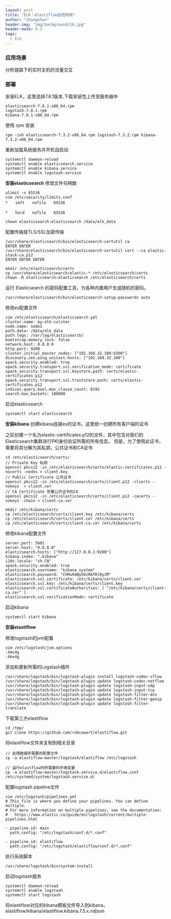 ```yaml
---
layout: post
title: "ELK：elastiflow监控网络"
author: "zhangshun"
header-img: "img/background/16.jpg"
header-mask: 0.2
tags:
  - ELK
---
```


### 应用场景

分析链路下的实时主机的流量交互

### 部署

安装ELK，这里选择7.8.1版本,下载安装包上传至服务器中
```
elasticsearch-7.8.1-x86_64.rpm
logstash-7.8.1.rpm
kibana-7.8.1-x86_64.rpm
```

使用 rpm 安装
```
rpm -ivh elasticsearch-7.3.2-x86_64.rpm logstash-7.3.2.rpm kibana-7.3.2-x86_64.rpm
```
重新加载系统服务并开机自启动

```
systemctl daemon-reload
systemctl enable elasticsearch.service
systemctl enable kibana.service
systemctl enable logstash.service
```
**安装elasticsearch**
修改文件句柄数
```
ulimit -n 65536
vim /etc/security/limits.conf
*　　soft　　nofile　　65536

*　　hard　　nofile　　65536
```

`chown elasticsearch:elasticsearch /data/elk_data`

配置传输层TLS/SSL加密传输
```
/usr/share/elasticsearch/bin/elasticsearch-certutil ca
ENTER ENTER
/usr/share/elasticsearch/bin/elasticsearch-certutil cert --ca elastic-stack-ca.p12
ENTER ENTER ENTER

mkdir /etc/elasticsearch/certs 
cp /usr/share/elasticsearch/elastic-* /etc/elasticsearch/certs
chown -R elasticsearch:elasticsearch /etc/elasticsearch/certs
```
运行 Elasticsearch 的密码配置工具，为各种内置用户生成随机的密码。
```
/usr/share/elasticsearch/bin/elasticsearch-setup-passwords auto
```
修改es配置文件
```
vim /etc/elasticsearch/elasticsearch.yml
cluster.name: my-elk-culster
node.name: node1
path.data: /data/elk_data
path.logs: /var/log/elasticsearch/
bootstrap.memory_lock: false
network.host: 0.0.0.0
http.port: 9200
cluster.initial_master_nodes: ["192.168.32.100:9300"]
discovery.zen.ping.unicast.hosts: ["192.168.32.100"]
xpack.security.enabled: true
xpack.security.transport.ssl.verification_mode: certificate
xpack.security.transport.ssl.keystore.path: certs/elastic-certificates.p12
xpack.security.transport.ssl.truststore.path: certs/elastic-certificates.p12
indices.query.bool.max_clause_count: 8192
search.max_buckets: 100000
```

启动elasticsearch
```
systemctl start elasticsearch
```
**安装kibana**
创建kibana连接es的证书，这里统一创建所有客户端的证书

之前创建一个名为elastic-certificates.p12的文件，其中包含对我们的Elasticsearch集群进行PKI身份验证所需的所有信息。 但是，为了使用此证书，需要将其分解为其私钥，公共证书和CA证书
```
cd /etc/elasticsearch/certs/
// Private Key 私钥
openssl pkcs12 -in /etc/elasticsearch/certs/elastic-certificates.p12 -nocerts -nodes > client.key
// Public Certificate 公共证书
openssl pkcs12 -in /etc/elasticsearch/certs/client.p12 -clcerts -nokeys  > client.cer
// CA Certificate 签署公共证书的CA
openssl pkcs12 -in /etc/elasticsearch/certs/client.p12 -cacerts -nokeys -chain > client-ca.cer

mkdir /etc/kibana/certs
cp /etc/elasticsearch/certs/client.key /etc/kibana/certs
cp /etc/elasticsearch/certs/client.cer /etc/kibana/certs
cp /etc/elasticsearch/certs/client-ca.cer /etc/kibana/certs
```

修改kibana配置文件
```
server.port: 5601
server.host: "0.0.0.0"
elasticsearch.hosts: ["http://127.0.0.1:9200"]
kibana.index: ".kibana"
i18n.locale: "zh-CN"
xpack.security.enabled: true
elasticsearch.username: "kibana_system"
elasticsearch.password: "ChMu94Wyh6zRAfRlRyJM"
elasticsearch.ssl.certificate: /etc/kibana/certs/client.cer
elasticsearch.ssl.key: /etc/kibana/certs/client.key
elasticsearch.ssl.certificateAuthorities: [ "/etc/kibana/certs/client-ca.cer" ]
elasticsearch.ssl.verificationMode: certificate
```

启动kibana

```
systemctl start kibana
```

**安装elastiflow**

修改logstash的jvm配置
```
vim /etc/logstash/jvm.options
-Xms4g
-Xmx4g
```

添加和更新所需的Logstash插件
```
/usr/share/logstash/bin/logstash-plugin install logstash-codec-sflow
/usr/share/logstash/bin/logstash-plugin update logstash-codec-netflow
/usr/share/logstash/bin/logstash-plugin update logstash-input-udp
/usr/share/logstash/bin/logstash-plugin update logstash-input-tcp
/usr/share/logstash/bin/logstash-plugin update logstash-filter-dns
/usr/share/logstash/bin/logstash-plugin update logstash-filter-geoip
/usr/share/logstash/bin/logstash-plugin update logstash-filter-translate
```

下载第三方elastiflow
```
cd /tmp/
git clone https://github.com/robcowart/elastiflow.git
```

将elastiflow文件夹复制到相关目录
```
// 处理数据所需要的配置文件
cp -a elastiflow-master/logstash/elastiflow /etc/logstash

// 运行elastflow时所需要的环境变量
cp -a elastiflow-master/logstash.service.d/elastiflow.conf /etc/systemd/system/logstash.service.d/
```

配置logstash pipeline文件
```
vim /etc/logstash/pipelines.yml
# This file is where you define your pipelines. You can define multiple.
# For more information on multiple pipelines, see the documentation:
#   https://www.elastic.co/guide/en/logstash/current/multiple-pipelines.html

- pipeline.id: main
  path.config: "/etc/logstash/conf.d/*.conf"

- pipeline.id: elastiflow
  path.config: "/etc/logstash/elastiflow/conf.d/*.conf"
```

执行系统脚本
```
/usr/share/logstash/bin/system-install
```

启动logstash服务
```
systemctl daemon-reload
systemctl enable logstash
systemctl start logstash
```

将elastiflow对应的kibana模板文件导入到kibana，elastiflow/kibana/elastiflow.kibana.7.5.x.ndjson
